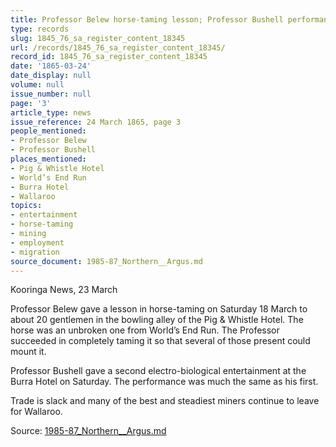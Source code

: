 ```yaml
---
title: Professor Belew horse-taming lesson; Professor Bushell performance; trade slack
type: records
slug: 1845_76_sa_register_content_18345
url: /records/1845_76_sa_register_content_18345/
record_id: 1845_76_sa_register_content_18345
date: '1865-03-24'
date_display: null
volume: null
issue_number: null
page: '3'
article_type: news
issue_reference: 24 March 1865, page 3
people_mentioned:
- Professor Belew
- Professor Bushell
places_mentioned:
- Pig & Whistle Hotel
- World’s End Run
- Burra Hotel
- Wallaroo
topics:
- entertainment
- horse-taming
- mining
- employment
- migration
source_document: 1985-87_Northern__Argus.md
---
```


Kooringa News, 23 March

Professor Belew gave a lesson in horse-taming on Saturday 18 March to about 20 gentlemen in the bowling alley of the Pig & Whistle Hotel.  The horse was an unbroken one from World’s End Run.  The Professor succeeded in completely taming it so that several of those present could mount it.

Professor Bushell gave a second electro-biological entertainment at the Burra Hotel on Saturday.  The performance was much the same as his first.

Trade is slack and many of the best and steadiest miners continue to leave for Wallaroo.

Source: [1985-87_Northern__Argus.md](/downloads/markdown/1985-87_Northern__Argus.md)
